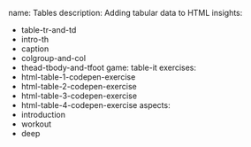 name: Tables
description: Adding tabular data to HTML
insights:
  - table-tr-and-td
  - intro-th
  - caption
  - colgroup-and-col
  - thead-tbody-and-tfoot
game: table-it
exercises:
  - html-table-1-codepen-exercise
  - html-table-2-codepen-exercise
  - html-table-3-codepen-exercise
  - html-table-4-codepen-exercise
aspects:
  - introduction
  - workout
  - deep
